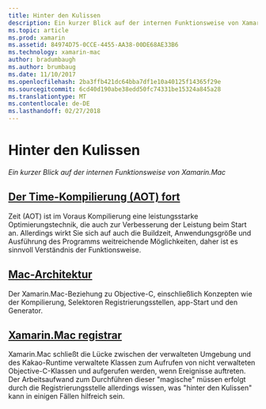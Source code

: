 ```yaml
---
title: Hinter den Kulissen
description: Ein kurzer Blick auf der internen Funktionsweise von Xamarin.Mac
ms.topic: article
ms.prod: xamarin
ms.assetid: 84974D75-0CCE-4455-AA38-00DE68AE33B6
ms.technology: xamarin-mac
author: bradumbaugh
ms.author: brumbaug
ms.date: 11/10/2017
ms.openlocfilehash: 2ba3ffb421dc64bba7df1e10a40125f14365f29e
ms.sourcegitcommit: 6cd40d190abe38edd50fc74331be15324a845a28
ms.translationtype: MT
ms.contentlocale: de-DE
ms.lasthandoff: 02/27/2018
---
```

# <a name="under-the-hood"></a>Hinter den Kulissen

_Ein kurzer Blick auf der internen Funktionsweise von Xamarin.Mac_

## <a name="ahead-of-time-compilation-aotaotmd"></a>[Der Time-Kompilierung (AOT) fort](aot.md)

Zeit (AOT) ist im Voraus Kompilierung eine leistungsstarke Optimierungstechnik, die auch zur Verbesserung der Leistung beim Start an. Allerdings wirkt Sie sich auf auch die Buildzeit, Anwendungsgröße und Ausführung des Programms weitreichende Möglichkeiten, daher ist es sinnvoll Verständnis der Funktionsweise.

## <a name="mac-architecturearchitecturemd"></a>[Mac-Architektur](architecture.md)

Der Xamarin.Mac-Beziehung zu Objective-C, einschließlich Konzepten wie der Kompilierung, Selektoren Registrierungsstellen, app-Start und den Generator.

## <a name="xamarinmac-registrarregistrarmd"></a>[Xamarin.Mac registrar](registrar.md)

Xamarin.Mac schließt die Lücke zwischen der verwalteten Umgebung und des Kakao-Runtime verwaltete Klassen zum Aufrufen von nicht verwalteten Objective-C-Klassen und aufgerufen werden, wenn Ereignisse auftreten. Der Arbeitsaufwand zum Durchführen dieser "magische" müssen erfolgt durch die Registrierungsstelle allerdings wissen, was "hinter den Kulissen" kann in einigen Fällen hilfreich sein.
